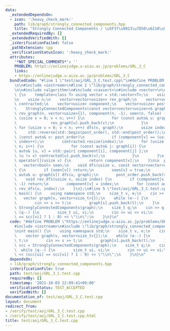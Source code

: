 ```yaml
---
data:
  _extendedDependsOn:
  - icon: ':heavy_check_mark:'
    path: lib/graph/strongly_connected_components.hpp
    title: "Strongly Connected Components / \u5F37\u9023\u7D50\u6210\u5206\u5206\u89E3"
  _extendedRequiredBy: []
  _extendedVerifiedWith: []
  _isVerificationFailed: false
  _pathExtension: cpp
  _verificationStatusIcon: ':heavy_check_mark:'
  attributes:
    '*NOT_SPECIAL_COMMENTS*': ''
    PROBLEM: https://onlinejudge.u-aizu.ac.jp/problems/GRL_3_C
    links:
    - https://onlinejudge.u-aizu.ac.jp/problems/GRL_3_C
  bundledCode: "#line 1 \"test/aoj/GRL_3_C.test.cpp\"\n#define PROBLEM \"https://onlinejudge.u-aizu.ac.jp/problems/GRL_3_C\"\
    \n\n#include <iostream>\n#line 2 \"lib/graph/strongly_connected_components.hpp\"\
    \n\n#include <algorithm>\n#include <cassert>\n#include <vector>\n\nstruct StronglyConnectedComponents\
    \ {\n    template<class T> using vector = std::vector<T>;\n    using usize = std::size_t;\n\
    \n    usize n;\n    vector<vector<usize>> rev_graph;\n    vector<vector<usize>>\
    \ contracted;\n    vector<usize> component;\n    vector<usize> post_order;\n\n\
    \    StronglyConnectedComponents(const vector<vector<usize>>& graph): n(std::size(graph)),\
    \ rev_graph(n, vector<usize>{}), component(n, -1), seen(n, false) {\n        for\
    \ (usize v = 0; v < n; v++) {\n            for (const auto& u: graph[v]) {\n \
    \               rev_graph[u].push_back(v);\n            }\n        }\n       \
    \ for (usize v = 0; v < n; v++) dfs(v, graph);\n        usize index = 0;\n   \
    \     std::reverse(std::begin(post_order), std::end(post_order));\n        for\
    \ (const auto& v: post_order)\n            if (component[v] == (usize) -1) rev_dfs(v,\
    \ index++);\n        contracted.resize(index);\n        for (usize i = 0; i <\
    \ n; i++) {\n            for (const auto& j: graph[i]) {\n                const\
    \ auto& [u, v] = std::pair{ component[i], component[j] };\n                if\
    \ (u != v) contracted[u].push_back(v);\n            }\n        }\n    }\n    usize&\
    \ operator[](usize v) {\n        return component[v];\n    }\n\n  private:\n \
    \   vector<bool> seen;\n    void dfs(usize v, const vector<vector<usize>>& graph)\
    \ {\n        if (seen[v]) return;\n        seen[v] = true;\n        for (const\
    \ auto& u: graph[v]) dfs(u, graph);\n        post_order.push_back(v);\n    }\n\
    \    void rev_dfs(usize v, usize index) {\n        if (component[v] != (usize)\
    \ -1) return;\n        component[v] = index;\n        for (const auto& u: rev_graph[v])\
    \ rev_dfs(u, index);\n    }\n};\n#line 5 \"test/aoj/GRL_3_C.test.cpp\"\n\nint\
    \ main() {\n    using namespace std;\n    size_t v, e;\n    cin >> v >> e;\n \
    \   vector graph(v, vector<size_t>{});\n    while (e--) {\n        size_t s, t;\n\
    \        cin >> s >> t;\n        graph[s].push_back(t);\n    }\n    auto scc =\
    \ StronglyConnectedComponents(graph);\n    size_t q;\n    cin >> q;\n    while\
    \ (q--) {\n        size_t ui, vi;\n        cin >> ui >> vi;\n        cout << (scc[ui]\
    \ == scc[vi] ? 1 : 0) << \"\\n\";\n    }\n}\n"
  code: "#define PROBLEM \"https://onlinejudge.u-aizu.ac.jp/problems/GRL_3_C\"\n\n\
    #include <iostream>\n#include \"lib/graph/strongly_connected_components.hpp\"\n\
    \nint main() {\n    using namespace std;\n    size_t v, e;\n    cin >> v >> e;\n\
    \    vector graph(v, vector<size_t>{});\n    while (e--) {\n        size_t s,\
    \ t;\n        cin >> s >> t;\n        graph[s].push_back(t);\n    }\n    auto\
    \ scc = StronglyConnectedComponents(graph);\n    size_t q;\n    cin >> q;\n  \
    \  while (q--) {\n        size_t ui, vi;\n        cin >> ui >> vi;\n        cout\
    \ << (scc[ui] == scc[vi] ? 1 : 0) << \"\\n\";\n    }\n}\n"
  dependsOn:
  - lib/graph/strongly_connected_components.hpp
  isVerificationFile: true
  path: test/aoj/GRL_3_C.test.cpp
  requiredBy: []
  timestamp: '2021-10-03 22:09:41+09:00'
  verificationStatus: TEST_ACCEPTED
  verifiedWith: []
documentation_of: test/aoj/GRL_3_C.test.cpp
layout: document
redirect_from:
- /verify/test/aoj/GRL_3_C.test.cpp
- /verify/test/aoj/GRL_3_C.test.cpp.html
title: test/aoj/GRL_3_C.test.cpp
---
```

